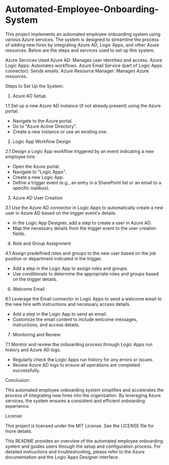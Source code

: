 # Automated-Employee-Onboarding-System
This project implements an automated employee onboarding system using various Azure services. The system is designed to streamline the process of adding new hires by integrating Azure AD, Logic Apps, and other Azure resources. Below are the steps and services used to set up this system.

Azure Services Used
Azure AD: Manages user identities and access.
Azure Logic Apps: Automates workflows.
Azure Email Service (part of Logic Apps connector): Sends emails.
Azure Resource Manager: Manages Azure resources.

Steps to Set Up the System:

1. Azure AD Setup

1.1 Set up a new Azure AD instance (if not already present) using the Azure portal.
- Navigate to the Azure portal.
- Go to "Azure Active Directory".
- Create a new instance or use an existing one.

2. Logic App Workflow Design

2.1 Design a Logic App workflow triggered by an event indicating a new employee hire.
- Open the Azure portal.
- Navigate to "Logic Apps".
- Create a new Logic App.
- Define a trigger event (e.g., an entry in a SharePoint list or an email to a specific mailbox).

3. Azure AD User Creation

3.1 Use the Azure AD connector in Logic Apps to automatically create a new user in Azure AD based on the trigger event's details.
- In the Logic App Designer, add a step to create a user in Azure AD.
- Map the necessary details from the trigger event to the user creation fields.

4. Role and Group Assignment

4.1 Assign predefined roles and groups to the new user based on the job position or department indicated in the trigger.
- Add a step in the Logic App to assign roles and groups.
- Use conditionals to determine the appropriate roles and groups based on the trigger details.
  
6. Welcome Email

6.1 Leverage the Email connector in Logic Apps to send a welcome email to the new hire with instructions and necessary access details.
- Add a step in the Logic App to send an email.
- Customize the email content to include welcome messages, instructions, and access details.

7. Monitoring and Review

7.1 Monitor and review the onboarding process through Logic Apps run history and Azure AD logs.
- Regularly check the Logic Apps run history for any errors or issues.
- Review Azure AD logs to ensure all operations are completed successfully.

Conclusion:

This automated employee onboarding system simplifies and accelerates the process of integrating new hires into the organization. By leveraging Azure services, the system ensures a consistent and efficient onboarding experience.

License:

This project is licensed under the MIT License. See the LICENSE file for more details.

This README provides an overview of the automated employee onboarding system and guides users through the setup and configuration process. For detailed instructions and troubleshooting, please refer to the Azure documentation and the Logic Apps Designer interface.
